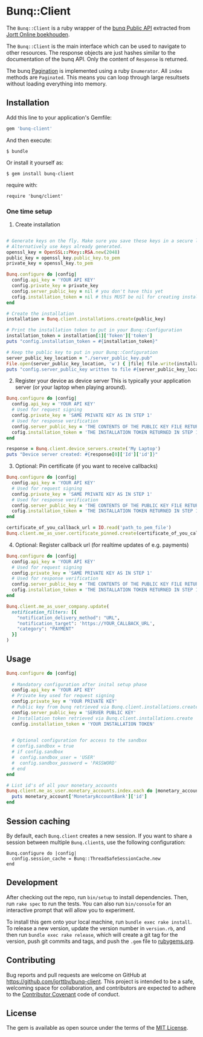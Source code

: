 # Bunq::Client

The `Bunq::Client` is a ruby wrapper of the [bunq Public API](https://doc.bunq.com) extracted from [Jortt Online boekhouden](https://www.jortt.nl).

The `Bunq::Client` is the main interface which can be used to navigate to other resources. The response objects are just
hashes similar to the documentation of the bunq API. Only the content of `Response` is returned.

The bunq [Pagination](https://doc.bunq.com/api/1/page/pagination) is implemented using a ruby `Enumerator`. 
All `index` methods are `Paginated`. This means you can loop through large resultsets without loading
everything into memory.

## Installation

Add this line to your application's Gemfile:

```ruby
gem 'bunq-client'
```

And then execute:

    $ bundle

Or install it yourself as:

    $ gem install bunq-client

require with:

    require 'bunq/client'


### One time setup

1) Create installation
```ruby

# Generate keys on the fly. Make sure you save these keys in a secure location.
# Alternatively use keys already generated.
openssl_key = OpenSSL::PKey::RSA.new(2048)
public_key = openssl_key.public_key.to_pem
private_key = openssl_key.to_pem

Bunq.configure do |config|
  config.api_key = 'YOUR API KEY'
  config.private_key = private_key
  config.server_public_key = nil # you don't have this yet
  cofig.installation_token = nil # this MUST be nil for creating installations
end

# Create the installation
installation = Bunq.client.installations.create(public_key)

# Print the installation token to put in your Bunq::Configuration
installation_token = installation[1]['Token']['token']
puts "config.installation_token = #{installation_token}"

# Keep the public key to put in your Bunq::Configuration
server_public_key_location = "./server_public_key.pub"
File.open(server_public_key_location, 'w') { |file| file.write(installation[2]['ServerPublicKey']['server_public_key']) }
puts "config.server_public_key written to file #{server_public_key_location}"
```

2) Register your device as device server 
This is typically your application server (or your laptop when playing around).

```ruby
Bunq.configure do |config|
  config.api_key = 'YOUR API KEY'
  # Used for request signing
  config.private_key = 'SAME PRIVATE KEY AS IN STEP 1'
  # Used for response verification
  config.server_public_key = 'THE CONTENTS OF THE PUBLIC KEY FILE RETURNED IN STEP 1'
  cofig.installation_token = 'THE INSTALLATION TOKEN RETURNED IN STEP 1'
end

response = Bunq.client.device_servers.create('My Laptop')
puts "Device server created: #{response[0]['Id']['id']}"
```

3) Optional: Pin certificate (if you want to receive callbacks)
```ruby
Bunq.configure do |config|
  config.api_key = 'YOUR API KEY'
  # Used for request signing
  config.private_key = 'SAME PRIVATE KEY AS IN STEP 1'
  # Used for response verification
  config.server_public_key = 'THE CONTENTS OF THE PUBLIC KEY FILE RETURNED IN STEP 1'
  cofig.installation_token = 'THE INSTALLATION TOKEN RETURNED IN STEP 1'
end

certificate_of_you_callback_url = IO.read('path_to_pem_file')
Bunq.client.me_as_user.certificate_pinned.create(certificate_of_you_callback_url)
```

4) Optional: Register callback url (for realtime updates of e.g. payments)
```ruby
Bunq.configure do |config|
  config.api_key = 'YOUR API KEY'
  # Used for request signing
  config.private_key = 'SAME PRIVATE KEY AS IN STEP 1'
  # Used for response verification
  config.server_public_key = 'THE CONTENTS OF THE PUBLIC KEY FILE RETURNED IN STEP 1'
  cofig.installation_token = 'THE INSTALLATION TOKEN RETURNED IN STEP 1'
end

Bunq.client.me_as_user_company.update(
  notification_filters: [{
    "notification_delivery_method": "URL",
    "notification_target": 'https://YOUR_CALLBACK_URL',
    "category": "PAYMENT"
  }]
)
```

## Usage

```ruby
Bunq.configure do |config|
  
  # Mandatory configuration after inital setup phase
  config.api_key = 'YOUR API KEY' 
  # Private key used for request signing
  config.private_key = 'YOUR PRIVATE KEY'
  # Public key from bunq retrieved via Bunq.client.installations.create
  config.server_public_key = 'SERVER PUBLIC KEY'
  # Installation token retrieved via Bunq.client.installations.create
  config.installation_token = 'YOUR INSTALLATION TOKEN'

  
  # Optional configuration for access to the sandbox
  # config.sandbox = true 
  # if config.sandbox
  #  config.sandbox_user = 'USER'
  #  config.sandbox_password = 'PASSWORD'
  # end
end

# List id's of all your monetary_accounts
Bunq.client.me_as_user.monetary_accounts.index.each do |monetary_account|
  puts monetary_account['MonetaryAccountBank']['id']
end
```

## Session caching

By default, each `Bunq.client` creates a new session. If you want to share a session between multiple
`Bunq.client`s, use the following configuration:

```
Bunq.configure do |config|
  config.session_cache = Bunq::ThreadSafeSessionCache.new
end
```

## Development

After checking out the repo, run `bin/setup` to install dependencies. Then, run `rake spec` to run the tests. You can also run `bin/console` for an interactive prompt that will allow you to experiment.

To install this gem onto your local machine, run `bundle exec rake install`. To release a new version, update the version number in `version.rb`, and then run `bundle exec rake release`, which will create a git tag for the version, push git commits and tags, and push the `.gem` file to [rubygems.org](https://rubygems.org).

## Contributing

Bug reports and pull requests are welcome on GitHub at https://github.com/jorttbv/bunq-client. This project is intended to be a safe, welcoming space for collaboration, and contributors are expected to adhere to the [Contributor Covenant](http://contributor-covenant.org) code of conduct.


## License

The gem is available as open source under the terms of the [MIT License](http://opensource.org/licenses/MIT).

